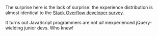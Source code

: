 The surprise here is the lack of surprise: the experience distribution is almost identical to the [Stack Overflow developer survey](http://stackoverflow.com/research/developer-survey-2016#developer-profile-experience).

It turns out JavaScript programmers are not *all* inexperienced jQuery-wielding junior devs. Who knew!